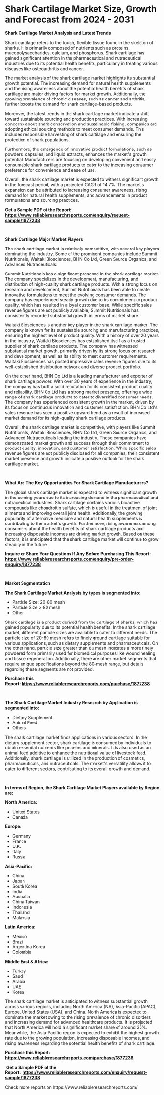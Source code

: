 <p><h1>Shark Cartilage Market Size, Growth and Forecast from 2024 - 2031</h1></p><p><strong>Shark Cartilage Market Analysis and Latest Trends</strong></p>
<p><p>Shark cartilage refers to the tough, flexible tissue found in the skeleton of sharks. It is primarily composed of nutrients such as proteins, mucopolysaccharides, calcium, and phosphorus. Shark cartilage has gained significant attention in the pharmaceutical and nutraceutical industries due to its potential health benefits, particularly in treating various diseases like osteoarthritis and cancer.</p><p>The market analysis of the shark cartilage market highlights its substantial growth potential. The increasing demand for natural health supplements and the rising awareness about the potential health benefits of shark cartilage are major driving factors for market growth. Additionally, the growing prevalence of chronic diseases, such as cancer and arthritis, further boosts the demand for shark cartilage-based products.</p><p>Moreover, the latest trends in the shark cartilage market indicate a shift toward sustainable sourcing and production practices. With increasing concerns about shark conservation and sustainable fishing, companies are adopting ethical sourcing methods to meet consumer demands. This includes responsible harvesting of shark cartilage and ensuring the protection of shark populations.</p><p>Furthermore, the emergence of innovative product formulations, such as powders, capsules, and liquid extracts, enhances the market's growth potential. Manufacturers are focusing on developing convenient and easily consumable shark cartilage products to cater to the increasing consumer preference for convenience and ease of use.</p><p>Overall, the shark cartilage market is expected to witness significant growth in the forecast period, with a projected CAGR of 14.7%. The market's expansion can be attributed to increasing consumer awareness, rising demand for natural health supplements, and advancements in product formulations and sourcing practices.</p></p>
<p><strong>Get a Sample PDF of the Report:&nbsp; <a href="https://www.reliableresearchreports.com/enquiry/request-sample/1877238">https://www.reliableresearchreports.com/enquiry/request-sample/1877238</a></strong></p>
<p>&nbsp;</p>
<p><strong>Shark Cartilage Major Market Players</strong></p>
<p><p>The shark cartilage market is relatively competitive, with several key players dominating the industry. Some of the prominent companies include Summit Nutritionals, Waitaki Biosciences, BHN Co Ltd, Green Source Organics, and Advanced Nutraceuticals.</p><p>Summit Nutritionals has a significant presence in the shark cartilage market. The company specializes in the development, manufacturing, and distribution of high-quality shark cartilage products. With a strong focus on research and development, Summit Nutritionals has been able to create innovative formulations to meet the evolving consumer demands. The company has experienced steady growth due to its commitment to product quality, which has resulted in a loyal customer base. While specific sales revenue figures are not publicly available, Summit Nutritionals has consistently recorded substantial growth in terms of market share.</p><p>Waitaki Biosciences is another key player in the shark cartilage market. The company is known for its sustainable sourcing and manufacturing practices, ensuring the highest level of product quality. With a history of over 20 years in the industry, Waitaki Biosciences has established itself as a trusted supplier of shark cartilage products. The company has witnessed substantial market growth, primarily driven by its strong focus on research and development, as well as its ability to meet customer requirements. Waitaki Biosciences has posted impressive sales revenue figures due to its well-established distribution network and diverse product portfolio.</p><p>On the other hand, BHN Co Ltd is a leading manufacturer and exporter of shark cartilage powder. With over 30 years of experience in the industry, the company has built a solid reputation for its consistent product quality and reliability. BHN Co Ltd has a strong market presence, offering a wide range of shark cartilage products to cater to diversified consumer needs. The company has experienced consistent growth in the market, driven by its focus on continuous innovation and customer satisfaction. BHN Co Ltd's sales revenue has seen a positive upward trend as a result of increased market demand for its high-quality shark cartilage products.</p><p>Overall, the shark cartilage market is competitive, with players like Summit Nutritionals, Waitaki Biosciences, BHN Co Ltd, Green Source Organics, and Advanced Nutraceuticals leading the industry. These companies have demonstrated market growth and success through their commitment to product quality, innovation, and customer satisfaction. While specific sales revenue figures are not publicly disclosed for all companies, their consistent market presence and growth indicate a positive outlook for the shark cartilage market.</p></p>
<p>&nbsp;</p>
<p><strong>What Are The Key Opportunities For Shark Cartilage Manufacturers?</strong></p>
<p><p>The global shark cartilage market is expected to witness significant growth in the coming years due to its increasing demand in the pharmaceutical and nutraceutical industries. Shark cartilage contains various bioactive compounds like chondroitin sulfate, which is useful in the treatment of joint ailments and improving overall joint health. Additionally, the growing popularity of alternative medicine and natural health supplements is contributing to the market's growth. Furthermore, rising awareness among consumers about the health benefits of shark cartilage products and increasing disposable incomes are driving market growth. Based on these factors, it is anticipated that the shark cartilage market will continue to grow steadily in the future.</p></p>
<p><strong>Inquire or Share Your Questions If Any Before Purchasing This Report: <a href="https://www.reliableresearchreports.com/enquiry/pre-order-enquiry/1877238">https://www.reliableresearchreports.com/enquiry/pre-order-enquiry/1877238</a></strong></p>
<p>&nbsp;</p>
<p><strong>Market Segmentation</strong></p>
<p><strong>The Shark Cartilage Market Analysis by types is segmented into:</strong></p>
<p><ul><li>Particle Size: 20-80 mesh</li><li>Particle Size > 80 mesh</li><li>Other</li></ul></p>
<p><p>Shark cartilage is a product derived from the cartilage of sharks, which has gained popularity due to its potential health benefits. In the shark cartilage market, different particle sizes are available to cater to different needs. The particle size of 20-80 mesh refers to finely ground cartilage suitable for various applications, such as dietary supplements and pharmaceuticals. On the other hand, particle size greater than 80 mesh indicates a more finely powdered form primarily used for biomedical purposes like wound healing and tissue regeneration. Additionally, there are other market segments that require unique specifications beyond the 80-mesh range, but details regarding these segments are not provided.</p></p>
<p><strong>Purchase this Report:&nbsp;<a href="https://www.reliableresearchreports.com/purchase/1877238">https://www.reliableresearchreports.com/purchase/1877238</a></strong></p>
<p>&nbsp;</p>
<p><strong>The Shark Cartilage Market Industry Research by Application is segmented into:</strong></p>
<p><ul><li>Dietary Supplement</li><li>Animal Feed</li><li>Others</li></ul></p>
<p><p>The shark cartilage market finds applications in various sectors. In the dietary supplement sector, shark cartilage is consumed by individuals to obtain essential nutrients like proteins and minerals. It is also used as an animal feed additive to enhance the nutritional value of livestock feed. Additionally, shark cartilage is utilized in the production of cosmetics, pharmaceuticals, and nutraceuticals. The market's versatility allows it to cater to different sectors, contributing to its overall growth and demand.</p></p>
<p>&nbsp;</p>
<p><strong>In terms of Region, the Shark Cartilage Market Players available by Region are:</strong></p>
<p>
    <p> <strong> North America: </strong>
        <ul>
            <li>United States</li>
            <li>Canada</li>
        </ul>
        </p> 
    <p> <strong> Europe: </strong>
        <ul>
            <li>Germany</li>
            <li>France</li>
            <li>U.K.</li>
            <li>Italy</li>
            <li>Russia</li>
        </ul>
        </p> 
    <p> <strong> Asia-Pacific: </strong>
        <ul>
            <li>China</li>
            <li>Japan</li>
            <li>South Korea</li>
            <li>India</li>
            <li>Australia</li>
            <li>China Taiwan</li>
            <li>Indonesia</li>
            <li>Thailand</li>
            <li>Malaysia</li>
        </ul>
        </p> 
    <p> <strong> Latin America: </strong>
        <ul>
            <li>Mexico</li>
            <li>Brazil</li>
            <li>Argentina Korea</li>
            <li>Colombia</li>
        </ul>
        </p> 
    <p> <strong> Middle East & Africa: </strong>
        <ul>
            <li>Turkey</li>
            <li>Saudi</li>
            <li>Arabia</li>
            <li>UAE</li>
            <li>Korea</li>
        </ul>
    </p>
    </p>
<p><p>The shark cartilage market is anticipated to witness substantial growth across various regions, including North America (NA), Asia-Pacific (APAC), Europe, United States (USA), and China. North America is expected to dominate the market owing to the rising prevalence of chronic disorders and increasing demand for advanced healthcare products. It is projected that North America will hold a significant market share of around 35%. Meanwhile, the Asia-Pacific region is expected to exhibit the highest growth rate due to the growing population, increasing disposable incomes, and rising awareness regarding the potential health benefits of shark cartilage.</p></p>
<p><strong>Purchase this Report: <a href="https://www.reliableresearchreports.com/purchase/1877238">https://www.reliableresearchreports.com/purchase/1877238</a></strong></p>
<p>&nbsp;<strong>Get a Sample PDF of the Report:&nbsp;&nbsp;<a href="https://www.reliableresearchreports.com/enquiry/request-sample/1877238">https://www.reliableresearchreports.com/enquiry/request-sample/1877238</a></strong></p>
<p><strong></strong></p>
<p>Check more reports on https://www.reliableresearchreports.com/</p>